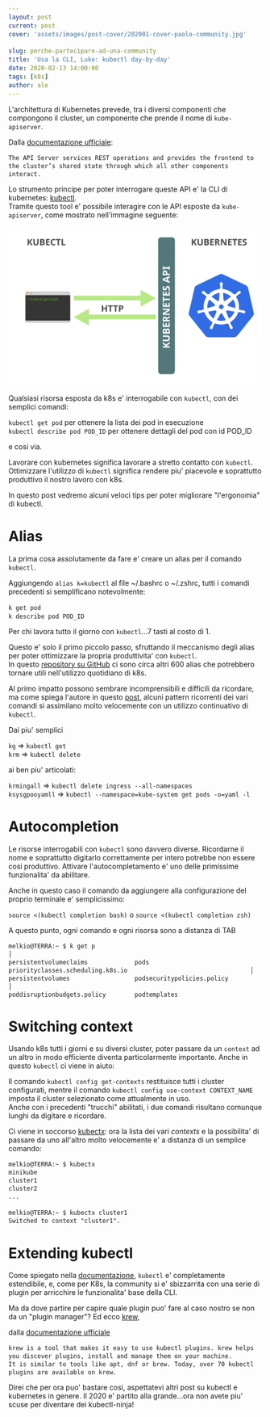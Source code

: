 ```yaml
---
layout: post
current: post
cover: 'assets/images/post-cover/202001-cover-paolo-community.jpg'

slug: perche-partecipare-ad-una-community
title: 'Usa la CLI, Luke: kubectl day-by-day'
date: 2020-02-13 14:00:00
tags: [k8s]
author: ale
---
```


L'architettura di Kubernetes prevede, tra i diversi componenti che compongono il cluster, un componente che prende il nome di 
`kube-apiserver`. 

Dalla [documentazione ufficiale](https://kubernetes.io/docs/reference/command-line-tools-reference/kube-apiserver/):

```
The API Server services REST operations and provides the frontend to the cluster’s shared state through which all other components interact.
```

Lo strumento principe per poter interrogare queste API e' la CLI di kubernetes: [kubectl](https://kubernetes.io/docs/reference/kubectl/overview/).  
Tramite questo tool e' possibile interagire con le API esposte da `kube-apiserver`, come mostrato nell'immagine seguente:

![kubectl-architecture](/assets/images/kubectl-architecture.svg)

Qualsiasi risorsa esposta da k8s e' interrogabile con `kubectl`, con dei semplici comandi:

`kubectl get pod` per ottenere la lista dei pod in esecuzione  
`kubectl describe pod POD_ID` per ottenere dettagli del pod con id POD_ID

e cosi via.

Lavorare con kubernetes significa lavorare a stretto contatto con `kubectl`. Ottimizzare l'utilizzo di `kubectl` significa rendere
piu' piacevole e soprattutto produttivo il nostro lavoro con k8s.  

In questo post vedremo alcuni veloci tips per poter migliorare "l'ergonomia" di kubectl.

# Alias
La prima cosa assolutamente da fare e' creare un alias per il comando `kubectl`.

Aggiungendo `alias k=kubectl` al file ~/.bashrc o ~/.zshrc, tutti i comandi precedenti si semplificano notevolmente:

`k get pod`  
`k describe pod POD_ID`

Per chi lavora tutto il giorno con `kubectl`...7 tasti al costo di 1.

Questo e' solo il primo piccolo passo, sfruttando il meccanismo degli alias per poter ottimizzare la propria produttivita' con 
`kubectl`.  
In questo [repository su GitHub](https://github.com/ahmetb/kubectl-aliases) ci sono circa altri 600 alias che potrebbero 
tornare utili nell'utilizzo quotidiano di k8s.

Al primo impatto possono sembrare incomprensibili e difficili da ricordare, ma come spiega l'autore in questo 
[post](https://ahmet.im/blog/kubectl-aliases/), alcuni pattern ricorrenti dei vari comandi si assimilano molto velocemente con un 
utilizzo continuativo di `kubectl`.

Dai piu' semplici

`kg` => `kubectl get`  
`krm` => `kubectl delete` 

ai ben piu' articolati:

`krmingall` => `kubectl delete ingress --all-namespaces`  
`ksysgpooyamll` => `kubectl --namespace=kube-system get pods -o=yaml -l`

# Autocompletion

Le risorse interrogabili con `kubectl` sono davvero diverse. Ricordarne il nome e soprattutto digitarlo correttamente per intero
potrebbe non essere cosi produttivo. Attivare l'autocompletamento e' uno delle primissime funzionalita' da abilitare.

Anche in questo caso il comando da aggiungere alla configurazione del proprio terminale e' semplicissimo: 

`source <(kubectl completion bash)` o `source <(kubectl completion zsh)` 

A questo punto, ogni comando e ogni risorsa sono a distanza di TAB

```
melkio@TERRA:~ $ k get p                                                      │
persistentvolumeclaims             pods                               priorityclasses.scheduling.k8s.io                                  │
persistentvolumes                  podsecuritypolicies.policy                                                                            │
poddisruptionbudgets.policy        podtemplates   
```

# Switching context
Usando k8s tutti i giorni e su diversi cluster, poter passare da un `context` ad un altro in modo efficiente diventa particolarmente importante. Anche in questo `kubectl` ci viene in aiuto:

Il comando `kubectl config get-contexts` restituisce tutti i cluster configurati, mentre il comando `kubectl config use-context CONTEXT_NAME` imposta il cluster selezionato come attualmente in uso.  
Anche con i precedenti "trucchi" abilitati, i due comandi risultano comunque lunghi da digitare e ricordare.  

Ci viene in soccorso [kubectx](https://github.com/ahmetb/kubectx): ora la lista dei vari _contexts_ e la possibilita' di passare da uno all'altro molto velocemente e' a distanza di un semplice comando:

```
melkio@TERRA:~ $ kubectx
minikube
cluster1
cluster2
...

melkio@TERRA:~ $ kubectx cluster1
Switched to context "cluster1".
```

# Extending kubectl

Come spiegato nella [documentazione](https://kubernetes.io/docs/tasks/extend-kubectl/kubectl-plugins/), `kubectl` e' completamente
estendibile, e, come per K8s, la community si e' sbizzarrita con una serie di plugin per arricchire le funzionalita' base della CLI.

Ma da dove partire per capire quale plugin puo' fare al caso nostro se non da un "plugin manager"? 
Ed ecco [krew](https://github.com/kubernetes-sigs/krew),


dalla [documentazione ufficiale](https://github.com/kubernetes-sigs/krew/)
```
krew is a tool that makes it easy to use kubectl plugins. krew helps you discover plugins, install and manage them on your machine. 
It is similar to tools like apt, dnf or brew. Today, over 70 kubectl plugins are available on krew.
```

Direi che per ora puo' bastare cosi, aspettatevi altri post su kubectl e kubernetes in genere. Il 2020 e' partito alla grande...ora non avete piu' scuse per diventare dei kubectl-ninja!
